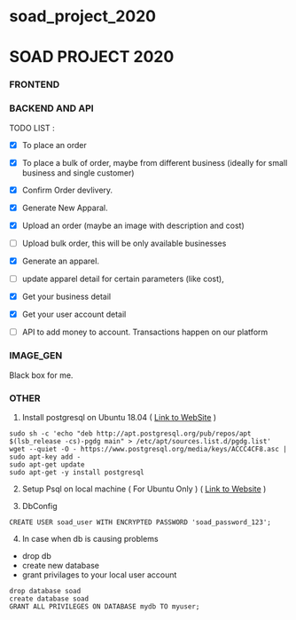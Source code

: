 # soad_project_2020
# SOAD PROJECT 2020


### FRONTEND


### BACKEND AND API

TODO LIST : 
- [x] To place an order
- [x] To place a bulk of order, maybe from different business (ideally for small business and single customer)
- [x] Confirm Order devlivery.
- [x] Generate New Apparal.
- [x] Upload an order (maybe an image with description and cost)
- [ ] Upload bulk order, this will be only available businesses
- [x] Generate an apparel.
- [ ] update apparel detail for certain parameters (like cost),
- [x] Get your business detail
- [x] Get your user account detail
- [ ] API to add money to account. Transactions happen on our platform



### IMAGE_GEN
Black box for me.

### OTHER

1. Install postgresql on Ubuntu 18.04 ( 
[Link to WebSite](https://www.postgresql.org/download/linux/ubuntu/) )

```
sudo sh -c 'echo "deb http://apt.postgresql.org/pub/repos/apt $(lsb_release -cs)-pgdg main" > /etc/apt/sources.list.d/pgdg.list'
wget --quiet -O - https://www.postgresql.org/media/keys/ACCC4CF8.asc | sudo apt-key add -
sudo apt-get update
sudo apt-get -y install postgresql
```

2. Setup Psql on local machine ( For Ubuntu Only ) (
[Link to Website](https://djangocentral.com/using-postgresql-with-django/) )

3. DbConfig

```
CREATE USER soad_user WITH ENCRYPTED PASSWORD 'soad_password_123';
```

4. In case when db is causing problems

- drop db 
- create new database 
- grant privilages to your local user account

```psql
drop database soad
create database soad
GRANT ALL PRIVILEGES ON DATABASE mydb TO myuser;
```
